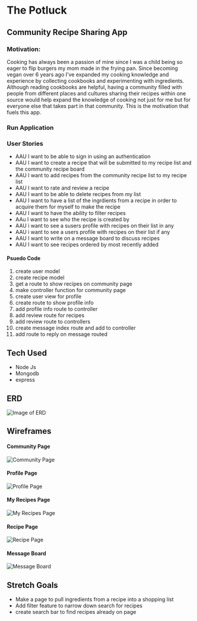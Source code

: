 # The Potluck
## Community Recipe Sharing App
### Motivation:

Cooking has always been a passion of mine since I was a child being so eager to flip burgers my mom made in the frying pan. Since becoming vegan over 6 years ago I've expanded my cooking knowledge and experience by collecting cookbooks and experimenting with ingredients. Although reading cookbooks are helpful, having a community filled with people from different places and cultures sharing their recipes within one source would help expand the knowledge of cooking not just for me but for everyone else that takes part in that community. This is the motivation that fuels this app.

### Run Application

### User Stories
* AAU I want to be able to sign in using an authentication
* AAU I want to create a recipe that will be submitted to my recipe list and the community recipe board
* AAU I want to add recipes from the community recipe list to my recipe list
* AAU I want to rate and review a recipe
* AAU I want to be able to delete recipes from my list 
* AAU I want to have a list of the ingrdients from a recipe in order to acquire them for myself to make the recipe 
* AAU I want to have the ability to filter recipes
* AAu I want to see who the recipe is created by
* AAU i want to see a susers profile with recipes on their list in any 
* AAU i want to see a users profile with recipes on their list if any
* AAU I want to write on a message board to discuss recipes
* AAU I want to see recipes ordered by most recently added

#### Psuedo Code

1. create user model
2. create recipe model
3. get a route to show recipes on community page 
4. make controller function for community page
5. create user view for profile
6. create route to show profile info
7. add profile info route to controller
8. add review route for recipes
9. add review route to controllers
10. create message index route and add to controller
11. add route to reply on message routed

## Tech Used
* Node Js
* Mongodb
* express

## ERD
![Image of ERD](public/images/ERD.jpeg)

## Wireframes
#### Community Page
![Community Page](public/images/community.png)
#### Profile Page
![Profile Page](public/images/profile.png)
#### My Recipes Page
![My Recipes Page](public/images/myRecipes.png)
#### Recipe Page
![Recipe Page](public/images/recipe.png)
#### Message Board 
![Message Board](public/images/message.png)

## Stretch Goals
* Make a page to pull ingredients from a recipe into a shopping list
* Add filter feature to narrow down search for recipes
* create search bar to find recipes already on page 

